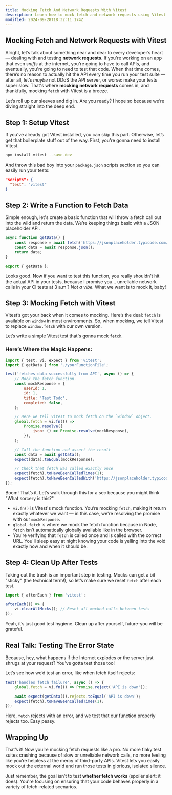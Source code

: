 ```yaml
---
title: Mocking Fetch And Network Requests With Vitest
description: Learn how to mock fetch and network requests using Vitest.
modified: 2024-09-28T18:32:11.174Z
---
```


## Mocking Fetch and Network Requests with Vitest

Alright, let’s talk about something near and dear to every developer’s heart — dealing with and testing **network requests**. If you're working on an app that even *sniffs* at the internet, you're going to have to call APIs, and eventually, you're going to need to test that code. When that time comes, there’s no reason to actually hit the API every time you run your test suite — after all, let’s *maybe* not DDoS the API server, or worse: make your tests super slow. That's where **mocking network requests** comes in, and thankfully, mocking `fetch` with Vitest is a breeze.

Let’s roll up our sleeves and dig in. Are you ready? I hope so because we’re diving straight into the deep end.

## Step 1: Setup Vitest

If you've already got Vitest installed, you can skip this part. Otherwise, let’s get that boilerplate stuff out of the way. First, you're gonna need to install Vitest.

```bash
npm install vitest --save-dev
```

And throw this bad boy into your `package.json` scripts section so you can easily run your tests:

```json
"scripts": {
  "test": "vitest"
}
```

## Step 2: Write a Function to Fetch Data

Simple enough, let's create a basic function that will throw a fetch call out into the wild and return the data. We’re keeping things basic with a JSON placeholder API.

```javascript
async function getData() {
	const response = await fetch('https://jsonplaceholder.typicode.com/todos/1');
	const data = await response.json();
	return data;
}

export { getData };
```

Looks good. Now if you want to test this function, you really shouldn't hit the actual API in your tests, because I promise you… unreliable network calls in your CI tests at 3 a.m.? *Not a vibe.* What we want is to mock it, baby!

## Step 3: Mocking Fetch with Vitest

Vitest’s got your back when it comes to mocking. Here’s the deal: `fetch` is available on `window` in most environments. So, when mocking, we tell Vitest to replace `window.fetch` with our own version.

Let’s write a simple Vitest test that's gonna mock `fetch`.

### Here’s Where the Magic Happens:

```javascript
import { test, vi, expect } from 'vitest';
import { getData } from './yourFunctionFile';

test('fetches data successfully from API', async () => {
	// Mock the fetch function.
	const mockResponse = {
		userId: 1,
		id: 1,
		title: 'Test Todo',
		completed: false,
	};

	// Here we tell Vitest to mock fetch on the `window` object.
	global.fetch = vi.fn(() =>
		Promise.resolve({
			json: () => Promise.resolve(mockResponse),
		}),
	);

	// Call the function and assert the result
	const data = await getData();
	expect(data).toEqual(mockResponse);

	// Check that fetch was called exactly once
	expect(fetch).toHaveBeenCalledTimes(1);
	expect(fetch).toHaveBeenCalledWith('https://jsonplaceholder.typicode.com/todos/1');
});
```

Boom! That’s it. Let’s walk through this for a sec because you might think "What sorcery is this?"

- `vi.fn()` is Vitest's mock function. You’re mocking `fetch`, making it return exactly whatever we want — in this case, we're resolving the promise with our `mockResponse`.
- `global.fetch` is where we mock the fetch function because in Node, `fetch` isn’t automatically globally available like in the browser.
- You're verifying that `fetch` is called once and is called with the correct URL. You'll sleep easy at night knowing your code is yelling into the void exactly how and when it should be.

## Step 4: Clean Up After Tests

Taking out the trash is an important step in testing. Mocks can get a bit "sticky" (the technical term!), so let’s make sure we reset `fetch` after each test.

```javascript
import { afterEach } from 'vitest';

afterEach(() => {
	vi.clearAllMocks(); // Reset all mocked calls between tests
});
```

Yeah, it’s just good test hygiene. Clean up after yourself, future-you will be grateful.

## Real Talk: Testing The Error State

Because, hey, what happens if the Internet explodes or the server just shrugs at your request? You’ve gotta test those too!

Let’s see how we’d test an error, like when fetch itself rejects:

```javascript
test('handles fetch failure', async () => {
	global.fetch = vi.fn(() => Promise.reject('API is down'));

	await expect(getData()).rejects.toEqual('API is down');
	expect(fetch).toHaveBeenCalledTimes(1);
});
```

Here, `fetch` rejects with an error, and we test that our function properly rejects too. Easy peasy.

## Wrapping Up

That’s it! Now you’re mocking fetch requests like a pro. No more flaky test suites crashing because of slow or unreliable network calls, no more feeling like you’re helpless at the mercy of third-party APIs. Vitest lets you easily mock out the external world and run those tests in glorious, isolated silence.

Just remember, the goal isn’t to test **whether fetch works** (spoiler alert: it does). You're focusing on ensuring that your code behaves properly in a variety of fetch-related scenarios.

```ts
```
